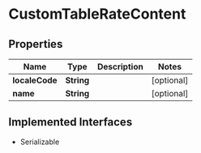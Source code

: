 

# CustomTableRateContent



## Properties

| Name | Type | Description | Notes |
|------------ | ------------- | ------------- | -------------|
|**localeCode** | **String** |  |  [optional] |
|**name** | **String** |  |  [optional] |


## Implemented Interfaces

* Serializable


